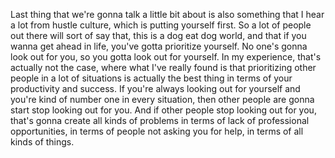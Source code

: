  Last thing that we're gonna talk a little bit about is also something that I hear a lot from hustle culture, which is putting yourself first. So a lot of people out there will sort of say that, this is a dog eat dog world, and that if you wanna get ahead in life, you've gotta prioritize yourself. No one's gonna look out for you, so you gotta look out for yourself. In my experience, that's actually not the case, where what I've really found is that prioritizing other people in a lot of situations is actually the best thing in terms of your productivity and success. If you're always looking out for yourself and you're kind of number one in every situation, then other people are gonna start stop looking out for you. And if other people stop looking out for you, that's gonna create all kinds of problems in terms of lack of professional opportunities, in terms of people not asking you for help, in terms of all kinds of things.